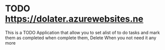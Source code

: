 # TODO  https://dolater.azurewebsites.ne
This is a TODO Application that allow you to set  alist of to do tasks and mark them as completed when  complete them, Delete When you not need it any more

